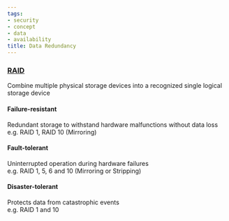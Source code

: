 ```yaml
---
tags:
- security
- concept
- data
- availability
title: Data Redundancy
---
```


### [RAID](../operating-system/others/raid.md)
Combine multiple physical storage devices into a recognized single logical storage device

#### Failure-resistant
Redundant storage to withstand hardware malfunctions without data loss  
e.g. RAID 1, RAID 10 (Mirroring)

#### Fault-tolerant
Uninterrupted operation during hardware failures  
e.g. RAID 1, 5, 6 and 10 (Mirroring or Stripping)

#### Disaster-tolerant
Protects data from catastrophic events  
e.g. RAID 1 and 10